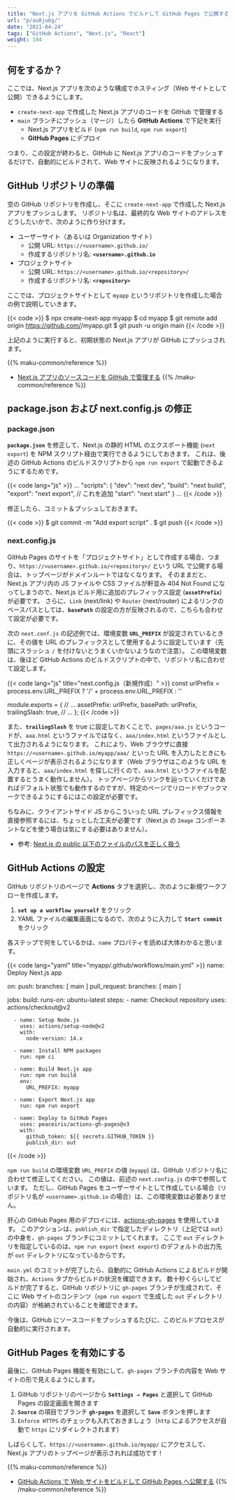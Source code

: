 ```yaml
---
title: "Next.js アプリを GitHub Actions でビルドして GitHub Pages で公開する"
url: "p/au8ju6g/"
date: "2021-04-24"
tags: ["GitHub Actions", "Next.js", "React"]
weight: 104
---
```


何をするか？
----

ここでは、Next.js アプリを次のような構成でホスティング（Web サイトとして公開）できるようにします。

- `create-next-app` で作成した Next.js アプリのコードを GitHub で管理する
- `main` ブランチにプッシュ（マージ）したら __GitHub Actions__ で下記を実行
    - Next.js アプリをビルド (`npm run build`, `npm run export`)
    - __GitHub Pages__ にデプロイ

つまり、この設定が終わると、GitHub に Next.js アプリのコードをプッシュするだけで、自動的にビルドされて、Web サイトに反映されるようになります。


GitHub リポジトリの準備
----

空の GitHub リポジトリを作成し、そこに `create-next-app` で作成した Next.js アプリをプッシュします。
リポジトリ名は、最終的な Web サイトのアドレスをどうしたいかで、次のように作り分けます。

- ユーザーサイト（あるいは Organization サイト）
    - 公開 URL:  `https://<username>.github.io/`
    - 作成するリポジトリ名: __`<username>.github.io`__
- プロジェクトサイト
    - 公開 URL: `https://<username>.github.io/<repository>/`
    - 作成するリポジトリ名: __`<repository>`__

ここでは、プロジェクトサイトとして `myapp` というリポジトリを作成した場合の例で説明していきます。

{{< code >}}
$ npx create-next-app myapp
$ cd myapp
$ git remote add origin https://github.com/<username>/myapp.git
$ git push -u origin main
{{< /code >}}

上記のように実行すると、初期状態の Next.js アプリが GitHub にプッシュされます。

{{% maku-common/reference %}}
- [Next.js アプリのソースコードを GitHub で管理する](/p/xjw8it5)
{{% /maku-common/reference %}}


package.json および next.config.js の修正
----

### package.json

__`package.json`__ を修正して、Next.js の静的 HTML のエクスポート機能 (`next export`) を NPM スクリプト経由で実行できるようにしておきます。
これは、後述の GitHub Actions のビルドスクリプトから `npm run export` で起動できるようにするためです。

{{< code lang="js" >}}
...
"scripts": {
  "dev": "next dev",
  "build": "next build",
  "export": "next export",  // これを追加
  "start": "next start"
}
...
{{< /code >}}

修正したら、コミット＆プッシュしておきます。

{{< code >}}
$ git commit -m "Add export script" .
$ git push
{{< /code >}}

### next.config.js

GitHub Pages のサイトを「プロジェクトサイト」として作成する場合、つまり、`https://<username>.github.io/<repository>/` という URL で公開する場合は、トップページがドメインルートではなくなります。
そのままだと、Next.js アプリ内の JS ファイルや CSS ファイルが軒並み 404 Not Found になってしまうので、Next.js ビルド用に追加のプレフィックス設定 (__`assetPrefix`__) が必要です。
さらに、`Link` (next/link) や `Router` (next/router) によるリンクのベースパスとしては、__`basePath`__ の設定の方が反映されるので、こちらも合わせて設定が必要です。

次の `next.conf.js` の記述例では、環境変数 __`URL_PREFIX`__ が設定されているときに、その値を URL のプレフィックスとして使用するように設定しています（先頭にスラッシュ `/` を付けないとうまくいかないようなので注意）。
この環境変数は、後ほど GitHub Actions のビルドスクリプトの中で、リポジトリ名に合わせて設定します。

{{< code lang="js" title="next.config.js（新規作成）" >}}
const urlPrefix = process.env.URL_PREFIX ? '/' + process.env.URL_PREFIX : ''

module.exports = {
  // ...
  assetPrefix: urlPrefix,
  basePath: urlPrefix,
  trailingSlash: true,
  // ...
};
{{< /code >}}

また、__`trailingSlash`__ を true に設定しておくことで、`pages/aaa.js` というコードが、`aaa.html` というファイルではなく、`aaa/index.html` というファイルとして出力されるようになります。
これにより、Web ブラウザに直接 `https://<username>.github.io/myapp/aaa/` といった URL を入力したときにも正しくページが表示されるようになります（Web ブラウザはこのような URL を入力すると、`aaa/index.html` を探しに行くので、`aaa.html` というファイルを配置するとうまく動作しません）。
トップページからリンクを辿っていくだけであればデフォルト状態でも動作するのですが、特定のページでリロードやブックマークできるようにするにはこの設定が必要です。

ちなみに、クライアントサイド JS からこういった URL プレフィックス情報を直接参照するには、ちょっとした工夫が必要です（Next.js の `Image` コンポーネントなどを使う場合は気にする必要はありません）。

- 参考: [Next.js の public 以下のファイルのパスを正しく扱う](/p/xjjbwes)


GitHub Actions の設定
----

GitHub リポジトリのページで __Actions__ タブを選択し、次のように新規ワークフローを作成します。

1. __`set up a workflow yourself`__ をクリック
2. YAML ファイルの編集画面になるので、次のように入力して __`Start commit`__ をクリック

各ステップで何をしているかは、`name` プロパティを読めば大体わかると思います。

{{< code lang="yaml" title="myapp/.github/workflows/main.yml" >}}
name: Deploy Next.js app

on:
  push:
    branches: [ main ]
  pull_request:
    branches: [ main ]

jobs:
  build:
    runs-on: ubuntu-latest
    steps:
      - name: Checkout repository
        uses: actions/checkout@v2

      - name: Setup Node.js
        uses: actions/setup-node@v2
        with:
          node-version: 14.x

      - name: Install NPM packages
        run: npm ci

      - name: Build Next.js app
        run: npm run build
        env:
          URL_PREFIX: myapp

      - name: Export Next.js app
        run: npm run export

      - name: Deploy to GitHub Pages
        uses: peaceiris/actions-gh-pages@v3
        with:
          github_token: ${{ secrets.GITHUB_TOKEN }}
          publish_dir: out
{{< /code >}}

`npm run build` の環境変数 `URL_PREFIX` の値 (`myapp`) は、GitHub リポジトリ名に合わせて修正してください。
この値は、前述の `next.config.js` の中で参照しています。
ただし、GitHub Pages をユーザーサイトとして作成している場合（リポジトリ名が `<username>.github.io` の場合）は、この環境変数は必要ありません。

肝心の GitHub Pages 用のデプロイには、[actions-gh-pages](https://github.com/peaceiris/actions-gh-pages) を使用しています。
このアクションは、`publish_dir` で指定したディレクトリ（上記では `out`）の中身を、`gh-pages` ブランチにコミットしてくれます。
ここで `out` ディレクトリを指定しているのは、`npm run export` (`next export`) のデフォルトの出力先が `out` ディレクトリになっているからです。

`main.yml` のコミットが完了したら、自動的に GitHub Actions によるビルドが開始され、`Actions` タブからビルドの状況を確認できます。
数十秒くらいしてビルドが完了すると、GitHub リポジトリに `gh-pages` ブランチが生成されて、そこに Web サイトのコンテンツ（`npm run export` で生成した `out` ディレクトリの内容）が格納されていることを確認できます。

今後は、GitHub にソースコードをプッシュするたびに、このビルドプロセスが自動的に実行されます。


GitHub Pages を有効にする
----

最後に、GitHub Pages 機能を有効にして、`gh-pages` ブランチの内容を Web サイトの形で見えるようにします。

1. GitHub リポジトリのページから __`Settings → Pages`__ と選択して GitHub Pages の設定画面を開きます
2. __`Source`__ の項目でブランチ __`gh-pages`__ を選択して __`Save`__ ボタンを押します
3. `Enforce HTTPS` のチェックも入れておきましょう（`http` によるアクセスが自動で `https` にリダイレクトされます）

しばらくして、`https://<username>.github.io/myapp/` にアクセスして、Next.js アプリのトップページが表示されれば成功です！

{{% maku-common/reference %}}
- [GitHub Actions で Web サイトをビルドして GitHub Pages へ公開する](/p/5q3eq2c)
{{% /maku-common/reference %}}

